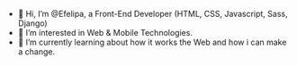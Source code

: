 - 👋 Hi, I’m @Efelipa, a Front-End Developer (HTML, CSS, Javascript, Sass, Django)
- 👀 I’m interested in Web & Mobile Technologies.
- 🌱 I’m currently learning about how it works the Web and how i can make a change.

<!---
Efelipa/Efelipa is a ✨ special ✨ repository because its `README.md` (this file) appears on your GitHub profile.
You can click the Preview link to take a look at your changes.
--->
